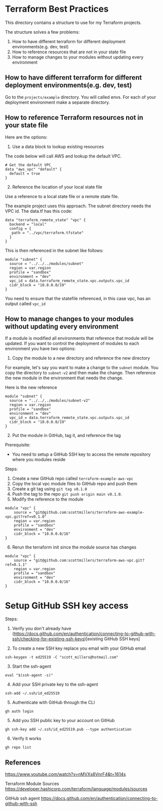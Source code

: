 # Terraform Best Practices

This directory contains a structure to use for my Terraform projects.

The structure solves a few problems:

1. How to have different terraform for different deployment environments(e.g. dev, test)
2. How to reference resources that are not in your state file
3. How to manage changes to your modules without updating every environment



## How to have different terraform for different deployment environments(e.g. dev, test)

Go to the `projects/example` directory.  You will called envs.  For each of your deployment environment make a separate directory. 

## How to reference Terraform resources not in your state file

Here are the options:

1. Use a data block to lookup existing resources 

The code below will call AWS and lookup the default VPC.

```
# Get the default VPC
data "aws_vpc" "default" {
  default = true
}
```

2. Reference the location of your local state file

Use a reference to a local state file or a remote state file.  

The example project uses this approach. The subnet directory needs the VPC id.  The data.tf has this code:

```
data "terraform_remote_state" "vpc" {
  backend = "local"
  config = {
   path = "../vpc/terraform.tfstate"
  }
}
```

This is then referenced in the subnet like follows:

```
module "subnet" {
  source = "../../../modules/subnet"
  region = var.region
  profile = "sandbox"
  environment = "dev"
  vpc_id = data.terraform_remote_state.vpc.outputs.vpc_id
  cidr_block = "10.0.0.0/19"
}
```

You need to ensure that the statefile referenced, in this case vpc,  has an output called `vpc_id`

## How to manage changes to your modules without updating every environment

If a module is modified all environments that reference that module will be updated. If you want to control the deployment of modules to each environment you have two options:


1. Copy the module to a new directory and reference the new directory

For example, let's say you want to make a change to the `subnet` module. You copy the directory to `subnet-v2` and then make the change.  Then reference the new module in the environment that needs the change.

Here is the new reference

```
module "subnet" {
  source = "../../../modules/subnet-v2"
  region = var.region
  profile = "sandbox"
  environment = "dev"
  vpc_id = data.terraform_remote_state.vpc.outputs.vpc_id
  cidr_block = "10.0.0.0/19"
}
```

2. Put the module in GitHub, tag it, and reference the tag

Prerequisite:
- You need to setup a GitHub SSH key to access the remote repository where you modules reside

Steps:

1. Create a new GitHub repo called `terraform-example-aws-vpc` 
2. Copy the local vpc module files to GitHub repo and push them
3. Create a git tag using `git tag v0.1.0` 
4. Push the tag to the repo `git push origin main v0.1.0`.  
5. Modify the reference to the module
```
module "vpc" {
    source = "git@github.com:scottmillers/terraform-aws-example-vpc.git?ref=v0.1.0"
    region = var.region
    profile = "sandbox"
    environment = "dev"
    cidr_block = "10.0.0.0/16"
}
```
6. Rerun the terraform init since the module source has changes




```
module "vpc" {
    source = "git@github.com:scottmillers/terraform-aws-vpc.git?ref=0.1.1"
    region = var.region
    profile = "sandbox"
    environment = "dev"
    cidr_block = "10.0.0.0/16"
}
```


# Setup GitHub SSH key access



Steps:
1. Verify you don't already have (https://docs.github.com/en/authentication/connecting-to-github-with-ssh/checking-for-existing-ssh-keys)[existing GitHub SSH keys]

2. To create a new SSH key replace you email with your GitHub email
```
ssh-keygen -t ed25519 -C "scott_millers@hotmail.com"
```
3. Start the ssh-agent
```
eval "$(ssh-agent -s)"
```

4. Add your SSH private key to the ssh-agent
```
ssh-add ~/.ssh/id_ed25519
```

5. Authenticate with GitHub through the CLI
```
gh auth login
```

5. Add you SSH public key to your account on GitHub

```
gh ssh-key add ~/.ssh/id_ed25519.pub --type authentication
```

6. Verify it works
```
gh repo list
```

## References

https://www.youtube.com/watch?v=nMVXs8VnrF4&t=1614s

Terraform Module Sources
https://developer.hashicorp.com/terraform/language/modules/sources


GitHub ssh agent
https://docs.github.com/en/authentication/connecting-to-github-with-ssh




